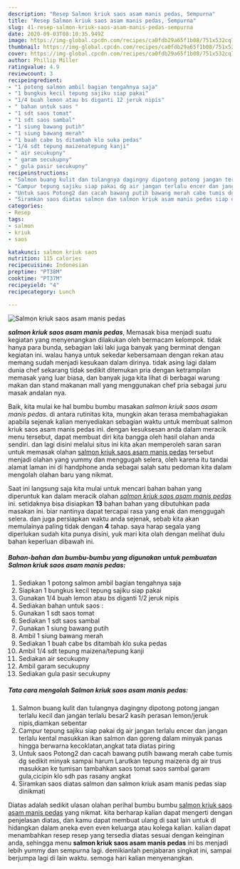 ```yaml
---
description: "Resep Salmon kriuk saos asam manis pedas, Sempurna"
title: "Resep Salmon kriuk saos asam manis pedas, Sempurna"
slug: 41-resep-salmon-kriuk-saos-asam-manis-pedas-sempurna
date: 2020-09-03T08:10:35.949Z
image: https://img-global.cpcdn.com/recipes/ca0fdb29a65f1b08/751x532cq70/salmon-kriuk-saos-asam-manis-pedas-foto-resep-utama.jpg
thumbnail: https://img-global.cpcdn.com/recipes/ca0fdb29a65f1b08/751x532cq70/salmon-kriuk-saos-asam-manis-pedas-foto-resep-utama.jpg
cover: https://img-global.cpcdn.com/recipes/ca0fdb29a65f1b08/751x532cq70/salmon-kriuk-saos-asam-manis-pedas-foto-resep-utama.jpg
author: Phillip Miller
ratingvalue: 4.9
reviewcount: 3
recipeingredient:
- "1 potong salmon ambil bagian tengahnya saja"
- "1 bungkus kecil tepung sajiku siap pakai"
- "1/4 buah lemon atau bs diganti 12 jeruk nipis"
- " bahan untuk saos "
- "1 sdt saos tomat"
- "1 sdt saos sambal"
- "1 siung bawang putih"
- "1 siung bawang merah"
- "1 buah cabe bs ditambah klo suka pedas"
- "1/4 sdt tepung maizenatepung kanji"
- " air secukupny"
- " garam secukupny"
- " gula pasir secukupny"
recipeinstructions:
- "Salmon buang kulit dan tulangnya dagingny dipotong potong jangan terlalu kecil dan jangan terlalu besar2 kasih perasan lemon/jeruk nipis,diamkan sebentar"
- "Campur tepung sajiku siap pakai dg air jangan terlalu encer dan jangan terlalu kental masukkan ikan salmon dan goreng dalam minyak panas hingga berwarna kecoklatan,angkat tata diatas piring"
- "Untuk saos Potong2 dan cacah bawang putih bawang merah cabe tumis dg sedikit minyak sampai harum Larutkan tepung maizena dg air trus masukkan ke tumisan tambahkan saos tomat saos sambal garam gula,cicipin klo sdh pas rasany angkat"
- "Siramkan saos diatas salmon dan salmon kriuk asam manis pedas siap dinikmati"
categories:
- Resep
tags:
- salmon
- kriuk
- saos

katakunci: salmon kriuk saos 
nutrition: 115 calories
recipecuisine: Indonesian
preptime: "PT38M"
cooktime: "PT37M"
recipeyield: "4"
recipecategory: Lunch

---
```



![Salmon kriuk saos asam manis pedas](https://img-global.cpcdn.com/recipes/ca0fdb29a65f1b08/751x532cq70/salmon-kriuk-saos-asam-manis-pedas-foto-resep-utama.jpg)

<b><i>salmon kriuk saos asam manis pedas</i></b>, Memasak bisa menjadi suatu kegiatan yang menyenangkan dilakukan oleh bermacam kelompok. tidak hanya para bunda, sebagian laki laki juga banyak yang berminat dengan kegiatan ini. walau hanya untuk sekedar kebersamaan dengan rekan atau memang sudah menjadi kesukaan dalam dirinya. tidak asing lagi dalam dunia chef sekarang tidak sedikit ditemukan pria dengan ketrampilan memasak yang luar biasa, dan banyak juga kita lihat di berbagai warung makan dan stand makanan mall yang menggunakan chef pria sebagai juru masak andalan nya.



Baik, kita mulai ke hal bumbu bumbu masakan <i>salmon kriuk saos asam manis pedas</i>. di antara rutinitas kita, mungkin akan terasa membahagiakan apabila sejenak kalian menyediakan sebagian waktu untuk membuat salmon kriuk saos asam manis pedas ini. dengan kesuksesan anda dalam meracik menu tersebut, dapat membuat diri kita bangga oleh hasil olahan anda sendiri. dan lagi disini melalui situs ini kita akan memperoleh saran saran untuk memasak olahan <u>salmon kriuk saos asam manis pedas</u> tersebut menjadi olahan yang yummy dan menggugah selera, oleh karena itu tandai alamat laman ini di handphone anda sebagai salah satu pedoman kita dalam mengolah olahan baru yang nikmat.


Saat ini langsung saja kita mulai untuk mencari bahan bahan yang diperuntuk kan dalam meracik olahan <u><i>salmon kriuk saos asam manis pedas</i></u> ini. setidaknya bisa disiapkan <b>13</b> bahan bahan yang dibutuhkan pada masakan ini. biar nantinya dapat tercapai rasa yang enak dan menggugah selera. dan juga persiapkan waktu anda sejenak, sebab kita akan memulainya paling tidak dengan <b>4</b> tahap. saya harap segala yang diperlukan sudah kita punya disini, yuk mari kita olah dengan melihat dulu bahan keperluan dibawah ini.

<!--inarticleads1-->

##### Bahan-bahan dan bumbu-bumbu yang digunakan untuk pembuatan Salmon kriuk saos asam manis pedas:

1. Sediakan 1 potong salmon ambil bagian tengahnya saja
1. Siapkan 1 bungkus kecil tepung sajiku siap pakai
1. Gunakan 1/4 buah lemon atau bs diganti 1/2 jeruk nipis
1. Sediakan  bahan untuk saos :
1. Gunakan 1 sdt saos tomat
1. Sediakan 1 sdt saos sambal
1. Gunakan 1 siung bawang putih
1. Ambil 1 siung bawang merah
1. Sediakan 1 buah cabe bs ditambah klo suka pedas
1. Ambil 1/4 sdt tepung maizena/tepung kanji
1. Sediakan  air secukupny
1. Ambil  garam secukupny
1. Sediakan  gula pasir secukupny




<!--inarticleads2-->

##### Tata cara mengolah Salmon kriuk saos asam manis pedas:

1. Salmon buang kulit dan tulangnya dagingny dipotong potong jangan terlalu kecil dan jangan terlalu besar2 kasih perasan lemon/jeruk nipis,diamkan sebentar
1. Campur tepung sajiku siap pakai dg air jangan terlalu encer dan jangan terlalu kental masukkan ikan salmon dan goreng dalam minyak panas hingga berwarna kecoklatan,angkat tata diatas piring
1. Untuk saos Potong2 dan cacah bawang putih bawang merah cabe tumis dg sedikit minyak sampai harum Larutkan tepung maizena dg air trus masukkan ke tumisan tambahkan saos tomat saos sambal garam gula,cicipin klo sdh pas rasany angkat
1. Siramkan saos diatas salmon dan salmon kriuk asam manis pedas siap dinikmati




Diatas adalah sedikit ulasan olahan perihal bumbu bumbu <u>salmon kriuk saos asam manis pedas</u> yang nikmat. kita berharap kalian dapat mengerti dengan penjelasan diatas, dan kamu dapat membuat ulang di saat lain untuk di hidangkan dalam aneka even even keluarga atau kolega kalian. kalian dapat menambahkan resep resep yang tersedia diatas sesuai dengan keinginan anda, sehingga menu <b>salmon kriuk saos asam manis pedas</b> ini bs menjadi lebih yummy dan sempurna lagi. demikianlah penjabaran singkat ini, sampai berjumpa lagi di lain waktu. semoga hari kalian menyenangkan.
